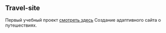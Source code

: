 ## Travel-site

Первый учебный проект [смотреть здесь](https://olyafilipovich.github.io/Travel-site/)
Создание адаптивного сайта о путешествиях.
